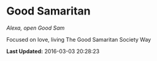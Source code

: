# Good Samaritan
*Alexa, open Good Sam*

Focused on love, living The Good Samaritan Society Way

**Last Updated:** 2016-03-03 20:28:23